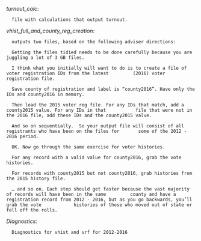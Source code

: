*turnout_calc*: 
      
      file with calculations that output turnout.

*vhist_full_and_county_reg_creation*: 
      
      outputs two files, based on the following adviser directions:

      Getting the files tidied needs to be done carefully because you are juggling a lot of 3 GB files.
  
      I think what you initially will want to do is to create a file of voter registration IDs from the latest         (2016) voter registration file.

      Save county of registration and label is “county2016”. Have only the IDs and county2016 in memory.

      Then load the 2015 voter reg file. For any IDs that match, add a county2015 value. For any IDs in that           file that were not in the 2016 file, add these IDs and the county2015 value.

      And so on sequentially.  So your output file will consist of all registrants who have been on the files for       some of the 2012 - 2016 period.

      OK. Now go through the same exercise for voter histories.

      For any record with a valid value for county2016, grab the vote histories.

      For records with county2015 but not county2016, grab histories from the 2015 history file.

      … and so on. Each step should get faster because the vast majority of records will have been in the same         county and have a registration record from 2012 - 2016, but as you go backwards, you’ll grab the vote            histories of those who moved out of state or fell off the rolls.
      
*Diagnostics*:

      Diagnostics for vhist and vrf for 2012-2016